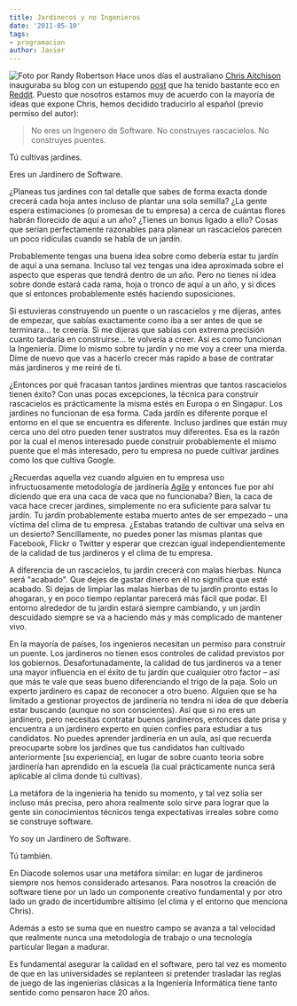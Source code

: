 ```yaml
---
title: Jardineros y no Ingenieros
date: '2011-05-10'
tags:
- programacion
author: Javier
---
```


![Foto por Randy Robertson](http://blog.diacode.com/wp-content/uploads/2011/05/464791157_b9965da377_b.jpeg)
Hace unos días el australiano 
[Chris Aitchison](http://chrisaitchison.com/) inauguraba su blog con un estupendo 
[post](http://chrisaitchison.com/2011/05/03/you-are-not-a-software-engineer) que ha tenido bastante eco en 
[Reddit](http://www.reddit.com/r/programming/comments/h4ob9/you_are_not_a_software_engineer_you_grow_gardens/). Puesto que nosotros estamos muy de acuerdo con la mayoría de ideas que expone Chris, hemos decidido traducirlo al español (previo permiso del autor):




>No eres un Ingenero de Software. No construyes rascacielos. No construyes puentes.


Tú cultivas jardines.


Eres un Jardinero de Software.


¿Planeas tus jardines con tal detalle que sabes de forma exacta donde crecerá cada hoja antes incluso de plantar una sola semilla? ¿La gente espera estimaciones (o promesas de tu empresa) a cerca de cuántas flores habrán florecido de aquí a un año? ¿Tienes un bonus ligado a ello? Cosas que serían perfectamente razonables para planear un rascacielos parecen un poco ridículas cuando se habla de un jardín.


Probablemente tengas una buena idea sobre como debería estar tu jardín de aquí a una semana. Incluso tal vez tengas una idea aproximada sobre el aspecto que esperas que tendrá dentro de un año. Pero no tienes ni idea sobre donde estará cada rama, hoja o tronco de aquí a un año, y si dices que sí entonces probablemente estés haciendo suposiciones.


Si estuvieras construyendo un puente o un rascacielos y me dijeras, antes de empezar, que sabías exactamente como iba a ser antes de que se terminara... te creería. Si me dijeras que sabías con extrema precisión cuanto tardaría en construirse... te volvería a creer. Así es como funcionan la Ingeniería. Dime lo mismo sobre tu jardín y no me voy a creer una mierda. Dime de nuevo que vas a hacerlo crecer más rapido a base de contratar más jardineros y me reiré de ti.


¿Entonces por qué fracasan tantos jardines mientras que tantos rascacielos tienen éxito? Con unas pocas excepciones, la técnica para construir rascacielos es prácticamente la misma estés en Europa o en Singapur. Los jardines no funcionan de esa forma. Cada jardín es diferente porque el entorno en el que se encuentra es diferente. Incluso jardines que están muy cerca uno del otro pueden tener sustratos muy diferentes. Esa es la razón por la cual el menos interesado puede construir probablemente el mismo puente que el más interesado, pero tu empresa no puede cultivar jardines como los que cultiva Google.


¿Recuerdas aquella vez cuando alguien en tu empresa uso infructuosamente metodología de jardinería 
[Agile](http://en.wikipedia.org/wiki/Agile_software_development) y entonces fue por ahí diciendo que era una caca de vaca que no funcionaba? Bien, la caca de vaca hace crecer jardines, simplemente no era suficiente para salvar tu jardín. Tu jardín probablemente estaba muerto antes de ser empezado – una víctima del clima de tu empresa. ¿Estabas tratando de cultivar una selva en un desierto? Sencillamente, no puedes poner las mismas plantas que Facebook, Flickr o Twitter y esperar que crezcan igual independientemente de la calidad de tus jardineros y el clima de tu empresa.


A diferencia de un rascacielos, tu jardín crecerá con malas hierbas. Nunca será "acabado". Que dejes de gastar dinero en él no significa que esté acabado. Si dejas de limpiar las malas hierbas de tu jardín pronto estas lo ahogaran, y en poco tiempo replantar parecerá más fácil que podar. El entorno alrededor de tu jardín estará siempre cambiando, y un jardín descuidado siempre se va a haciendo más y más complicado de mantener vivo.


En la mayoría de países, los ingenieros necesitan un permiso para construir un puente. Los jardineros no tienen esos controles de calidad previstos por los gobiernos. Desafortunadamente, la calidad de tus jardineros va a tener una mayor influencia en el éxito de tu jardín que cualquier otro factor – así que más te vale que seas bueno diferenciando el trigo de la paja. Solo un experto jardinero es capaz de reconocer a otro bueno. Alguien que se ha limitado a gestionar proyectos de jardinería no tendra ni idea de que debería estar buscando (aunque no son conscientes). Así que si no eres un jardinero, pero necesitas contratar buenos jardineros, entonces date prisa y encuentra a un jardinero experto en quien confíes para estudiar a tus candidatos. No puedes aprender jardinería en un aula, así que recuerda preocuparte sobre los jardines que tus candidatos han cultivado anteriormente [su experiencia], en lugar de sobre cuanto teoria sobre jardinería han aprendido en la escuela (la cual prácticamente nunca será aplicable al clima donde tú cultivas).


La metáfora de la ingeniería ha tenido su momento, y tal vez solía ser incluso más precisa, pero ahora realmente solo sirve para lograr que la gente sin conocimientos técnicos tenga expectativas irreales sobre como se construye software.


Yo soy un Jardinero de Software.


Tú también.


En Diacode solemos usar una metáfora similar: en lugar de jardineros siempre nos hemos considerado artesanos. Para nosotros la creación de software tiene por un lado un componente creativo fundamental y por otro lado un grado de incertidumbre altísimo (el 
clima y el 
entorno que menciona Chris).


Además a esto se suma que en nuestro campo se avanza a tal velocidad que realmente nunca una metodología de trabajo o una tecnología particular llegan a madurar.


Es fundamental asegurar la calidad en el software, pero tal vez es momento de que en las universidades se replanteen si pretender trasladar las reglas de juego de las ingenierías clásicas a la Ingeniería Informática tiene tanto sentido como pensaron hace 20 años.
